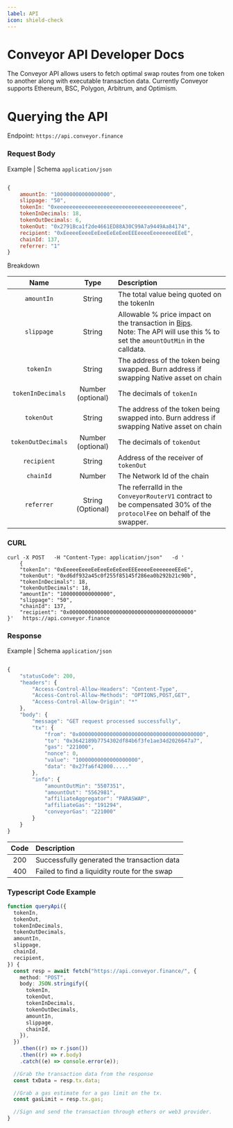```yaml
---
label: API
icon: shield-check
---
```


# Conveyor API Developer Docs

The Conveyor API allows users to fetch optimal swap routes from one token to another along with executable transaction data. Currently Conveyor supports Ethereum, BSC, Polygon, Arbitrum, and Optimism.

# Querying the API

Endpoint: `https://api.conveyor.finance`

### Request Body

Example | Schema `application/json`

```js

{
    amountIn: "100000000000000000",
    slippage: "50",
    tokenIn: "0xeeeeeeeeeeeeeeeeeeeeeeeeeeeeeeeeeeeeeeee",
    tokenInDecimals: 18,
    tokenOutDecimals: 6,
    tokenOut: "0x2791Bca1f2de4661ED88A30C99A7a9449Aa84174",
    recipient: "0xEeeeeEeeeEeEeeEeEeEeeEEEeeeeEeeeeeeeEEeE",
    chainId: 137,
    referrer: "1"
}

```

Breakdown

|        Name        |       Type        | Description                                                                                                                                                                                           |
| :----------------: | :---------------: | :---------------------------------------------------------------------------------------------------------------------------------------------------------------------------------------------------- |
|     `amountIn`     |      String       | The total value being quoted on the tokenIn                                                                                                                                                           |
|     `slippage`     |      String       | Allowable % price impact on the transaction in [Bips](https://www.investopedia.com/ask/answers/what-basis-point-bps/). </br> Note: The API will use this % to set the `amountOutMin` in the calldata. |
|     `tokenIn`      |      String       | The address of the token being swapped. Burn address if swapping Native asset on chain                                                                                                                |
| `tokenInDecimals`  | Number (optional) | The decimals of `tokenIn`                                                                                                                                                                             |
|     `tokenOut`     |      String       | The address of the token being swapped into. Burn address if swapping Native asset on chain                                                                                                           |
| `tokenOutDecimals` | Number (optional) | The decimals of `tokenOut`                                                                                                                                                                            |
|    `recipient`     |      String       | Address of the receiver of `tokenOut`                                                                                                                                                                 |
|     `chainId`      |      Number       | The Network Id of the chain                                                                                                                                                                           |
|     `referrer`     | String (Optional) | The referralId in the `ConveyorRouterV1` contract to be compensated 30% of the `protocolFee` on behalf of the swapper.                                                                                |

### CURL

```
curl -X POST   -H "Content-Type: application/json"   -d '
    {
    "tokenIn": "0xEeeeeEeeeEeEeeEeEeEeeEEEeeeeEeeeeeeeEEeE",
    "tokenOut": "0xd6df932a45c0f255f85145f286ea0b292b21c90b",
    "tokenInDecimals": 18,
    "tokenOutDecimals": 18,
    "amountIn": "1000000000000000",
    "slippage": "50",
    "chainId": 137,
    "recipient": "0x0000000000000000000000000000000000000000"
}'   https://api.conveyor.finance

```

### Response

Example | Schema `application/json`

```ts

{
    "statusCode": 200,
    "headers": {
        "Access-Control-Allow-Headers": "Content-Type",
        "Access-Control-Allow-Methods": "OPTIONS,POST,GET",
        "Access-Control-Allow-Origin": "*"
    },
    "body": {
        "message": "GET request processed successfully",
        "tx": {
            "from": "0x0000000000000000000000000000000000000000",
            "to": "0x3642189b7754302df84b6f3fe1ae34d2026647a7",
            "gas": "221000",
            "nonce": 0,
            "value": "10000000000000000000",
            "data": "0x27fa6f42000....."
        },
        "info": {
            "amountOutMin": "5507351",
            "amountOut": "5562981",
            "affiliateAggregator": "PARASWAP",
            "affiliateGas": "191294",
            "conveyorGas": "221000"
        }
    }
}

```

| Code | Description                                   |
| :--: | :-------------------------------------------- |
| 200  | Successfully generated the transaction data   |
| 400  | Failed to find a liquidity route for the swap |

### Typescript Code Example

```ts
function queryApi({
  tokenIn,
  tokenOut,
  tokenInDecimals,
  tokenOutDecimals,
  amountIn,
  slippage,
  chainId,
  recipient,
}) {
  const resp = await fetch("https://api.conveyor.finance/", {
    method: "POST",
    body: JSON.stringify({
      tokenIn,
      tokenOut,
      tokenInDecimals,
      tokenOutDecimals,
      amountIn,
      slippage,
      chainId,
    }),
  })
    .then((r) => r.json())
    .then((r) => r.body)
    .catch((e) => console.error(e));

  //Grab the transaction data from the response
  const txData = resp.tx.data;

  //Grab a gas estimate for a gas limit on the tx.
  const gasLimit = resp.tx.gas;

  //Sign and send the transaction through ethers or web3 provider.
}
```
